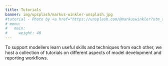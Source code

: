 ```yaml
---
title: Tutorials
banner: img/upsplash/markus-winkler-unsplash.jpg
#tutorial - Photo by <a href="https://unsplash.com/@markuswinkler?utm_source=unsplash&utm_medium=referral&utm_content=creditCopyText">Markus Winkler</a> on <a href="https://unsplash.com/s/photos/tutorial?utm_source=unsplash&utm_medium=referral&utm_content=creditCopyText">Unsplash</a>
# menu:
#   main:
#     weight: 40
---
```

To support modellers learn useful skills and techniques from each other, we host a collection of tutorials on different aspects of model development and reporting workflows.

<!--add blocks of content here to add more sections to the community page -->
